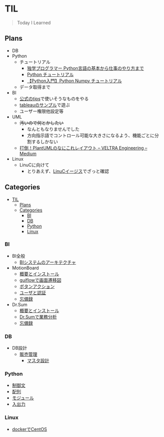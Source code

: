 # TIL

>Today I Learned

## Plans

- DB
- Python
  - チュートリアル
    - [独学プログラマー Python言語の基本から仕事のやり方まで](https://honto.jp/ebook/pd_28990263.html)
    - [Python チュートリアル](https://docs.python.org/ja/3/tutorial/index.html)
    - [【Python入門】Python Numpy チュートリアル](https://avinton.com/academy/python-numpy-tutorial-japanese/)
  - データ取得まで
- BI
  - [公式のtips](http://navi.wingarc.com/motionboard/)で使いそうなものをやる
  - [tableauのサンプル](https://public.tableau.com/s/resources?build=20183.18.1219.1533&edition=public&lang=ja-jp&platform=windows&version=2018.3)で遊ぶ
  - ユーザー権限他設定等
- UML
  - ~~汚いので何とかしたい~~
    - なんともなりませんでした
    - 方向指示語でコントロール可能な大きさになるよう、機能ごとに分割するしかない
  - [打倒！PlantUMLのなにこれレイアウト – VELTRA Engineering – Medium](https://medium.com/veltra-engineering/how-difficult-it-is-to-adjust-the-layout-using-plantuml-997884410db5)
- Linux
  - LinuCに向けて
    - とりあえず、[LinuCイージス](https://www.infraeye.com/study/studyz4.html)でざっと確認

## Categories

- [TIL](#til)
  - [Plans](#plans)
  - [Categories](#categories)
    - [BI](#bi)
    - [DB](#db)
    - [Python](#python)
    - [Linux](#linux)

### BI

- BI全般
  - [BIシステムのアーキテクチャ](./BI/BI.md)
- MotionBoard
  - [概要とインストール](./BI/MotionBoard/Install.md)
  - [guiflowで画面遷移図](./BI/MotionBoard/guiflow.md)
  - [ボタンアクション](./BI/MotionBoard/buttonAction.md)
  - [ユーザと認証](./BI/MotionBoard/auth.md)
  - [忘備録](./BI/MotionBoard/tips.md)
- Dr.Sum
  - [概要とインストール](./BI/Dr.Sum/Install.md)
  - [Dr.Sumで業務分析](./BI/Dr.Sum/Analysis.md)
  - [忘備録](./BI/Dr.Sum/tips.md)

### DB

- DB設計
  - [販売管理](./DB/販売管理.md)
    - [マスタ設計](./DB/販売管理_マスタ.md)

### Python

- [制御文](./Python/loop.md)
- [配列](./Python/array.md)
- [モジュール](./Python/module.md)
- [入出力](./Python/stdinout.md)

### Linux

- [dockerでCentOS](./Linux/centos01.md)
